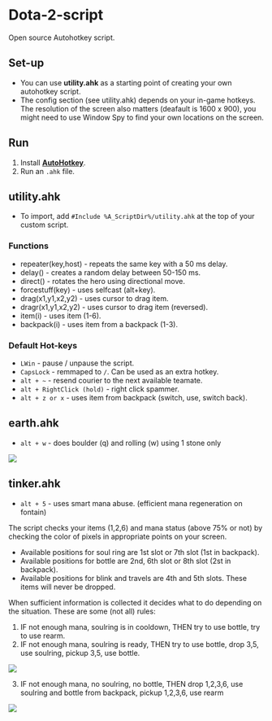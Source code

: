# Dota-2-script
Open source Autohotkey script.

## Set-up
* You can use **utility.ahk** as a starting point of creating your own autohotkey script.
* The config section (see utility.ahk) depends on your in-game hotkeys. The resolution of the screen also matters (deafault is 1600 x 900), you might need to use Window Spy to find your own locations on the screen.

## Run
1. Install [**AutoHotkey**](https://autohotkey.com/download/).
2. Run an `.ahk` file.

## utility.ahk
* To import, add `#Include %A_ScriptDir%/utility.ahk` at the top of your custom script.

### Functions 
* repeater(key,host) - repeats the same key with a 50 ms delay.
* delay() - creates a random delay between 50-150 ms.
* direct() - rotates the hero using directional move.
* forcestuff(key) - uses selfcast (alt+key).
* drag(x1,y1,x2,y2) - uses cursor to drag item.
* dragr(x1,y1,x2,y2) - uses cursor to drag item (reversed).
* item(i) - uses item (1-6).
* backpack(i) - uses item from a backpack (1-3).

### Default Hot-keys
* `LWin` - pause / unpause the script.
* `CapsLock` - remmaped to `/`. Can be used as an extra hotkey.
* `alt + ~` - resend courier to the next available teamate.
* `alt + RightClick (hold)` - right click spammer.
* `alt + z or x` - uses item from backpack (switch, use, switch back).

## earth.ahk 
* `alt + w` - does boulder (q) and rolling (w) using 1 stone only

<a href='https://photos.google.com/share/AF1QipM8nC1isaOdMMlGHSjo88Px1PB5M1THSoTuINmtbAm3NNHSegNHH_GVnNDj9CCp8A?key=dlFGSDhidFUxUnVsQjRRVFZNQV96ZU1Ka1BLWFJR'/><img src='https://lh3.googleusercontent.com/F8ax7MZDXmUAtYzHfyWWTO7B47j4_yoDumuIlCqyAfF6AQVibhe5z9wd5B4ybFTawIXXsVSBpg3vadq6KnIlhSqODRVoUVX4GfPknTgjfI02C71VXu7CNhaf4r6XHJPJyyCWvrAdYN7YuxqQ3c2GNBYNwtEm4-yeRKoJqIVBKROE-YN2_tYdTsNuiKIF8lYXKehtQ0vyGcUNbgwD0q3n8l1O5eZsD7c5uvnIXRWSeVzYxEJxp3HXQJKrtzWyDssTIIRjXML-1_M5ZQZvidsLlp188Q5OBAZyTVWf-KCCALCGBoxKKCTa7tElGRPyYgirdnxwT1eAQT9PfV4zC7208oLKQcwqxUeyGm4YvpiZ2b_ZImb7_ibMgTzJdo_jZhpI8Mz2Bu73R7bHtVPwi_2WAiemuTQ404Fd_btl8ciaC06TcBDUWPnK08Rd0drAeTzJij3HKzR41U_tKkOs5t2bl3YGV5vgJQuAIswYtTQU96m3i7zY2QeK38IxWK8nHzuAiJ6dWs0uQ10yoq6qlpgZZQcTwMFMq2-lgs_p-XBpULplD9S1xKcYKiT4pq0qdiRxWxEbe0GNVkphXWuac8XCjrV9jHaXTd_8VaNq9QCm0pBUvD0J6St-rB0owzspaPqUrVQl56kkrUa2rRfANT6oVGn4Mg2SWrVe_A=w1364-h767-no' /></a>

## tinker.ahk 
* `alt + 5` - uses smart mana abuse. (efficient mana regeneration on fontain)

The script checks your items (1,2,6) and mana status (above 75% or not) by checking the color of pixels in appropriate points on your screen. 

* Available positions for soul ring are 1st slot or 7th slot (1st in backpack).
* Available positions for bottle are 2nd, 6th slot or 8th slot (2st in backpack). 
* Available positions for blink and travels are 4th and 5th slots. These items will never be dropped. 

When sufficient information is collected it decides what to do depending on the situation. These are some (not all) rules:

1. IF not enough mana, soulring is in cooldown, THEN try to use bottle, try to use rearm. 
2. IF not enough mana, soulring is ready, THEN try to use bottle, drop 3,5, use soulring, pickup 3,5, use bottle.

<a href='https://photos.google.com/share/AF1QipO0GWQpaQXsnX_UpXqlOrz7vhFJKIE3eubbmNgkc8bWicxp3op1CKgoYAub0sP5pA?key=UGRpV2RQXzR2MTZOelFqMWFzYzhJOVUyQlU2UHd3&source=ctrlq.org'><img src='https://lh3.googleusercontent.com/8hI9I257oc9hCYSjW_Vgho6wgRWcJlx45cYA8bxFpdSjUHWnzSLI4efPeBAuQ_8yyk5a3HNcxb9Hh67uZ4MGEVNwOZx66s9xng8wZqvm2PiLhm1gUSput_tfbJ6seVXG-4zQzHQNhWg' /></a>

3. IF not enough mana, no soulring, no bottle, THEN drop 1,2,3,6, use soulring and bottle from backpack, pickup 1,2,3,6, use rearm

<a href='https://photos.google.com/share/AF1QipPHxg-puAPJUO4gUxWpQhmGcjgR3DW2WUMQ-ydxDNFzCVrodZS2yP8ufrPkKSnCpA?key=c2tEOTlELWNOdTRWeXN3TnlOSXpLSS1Wc3NxQjJR&source=ctrlq.org'><img src='https://lh3.googleusercontent.com/HOzm8Ji4t_5QGFLn5FvFzdZl5bApNQkJY60Or09EoDvoTuctVSLxTHXTvgoKEUkdaR3UqKbNtD6b3DnQBxPKLsMbN0cPwgaSKo9dhTh6LM2o13S-SKXIJjb4-vuyp-wJ9KsEadney8A' /></a>
